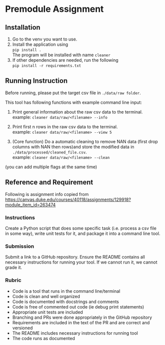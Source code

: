 # Premodule Assignment

## Installation

1. Go to the venv you want to use.
2. Install the application using <br> 
`pip install .` <br>
The program will be installed with name `cleaner`
3. If other dependencies are needed, run the following<br>
`pip install -r requirements.txt`

## Running Instruction

Before running, please put the target csv file in `./data/raw folder`.

This tool has following functions with example command line input:
1. Print general information about the raw csv data to the terminal. <br>
example: `cleaner data/raw/<filename> --info`

2. Print first n rows in the raw csv data to the terminal.<br>
example: `cleaner data/raw/<filename> --view 5`

3. (Core function) Do a automatic cleaning to remove NAN data (first drop columns with NAN then rows)and store the modified data in `./data/processed/cleaned_file.csv`.<br>
example: `cleaner data/raw/<filename> --clean`


(you can add multiple flags at the same time)

## Reference and Requirement
Following is assignment info copied from https://canvas.duke.edu/courses/40118/assignments/129918?module_item_id=263474

### Instructions
Create a Python script that does some specific task (i.e. process a csv file in some way), write unit tests for it, and package it into a command line tool.

### Submission
Submit a link to a GitHub repository. Ensure the README contains all necessary instructions for running your tool. If we cannot run it, we cannot grade it. 

### Rubric
- Code is a tool that runs in the command line/terminal
- Code is clean and well organized
- Code is documented with docstrings and comments
- Code is free of commented out code (ie debug print statements)
- Appropriate unit tests are included
- Branching and PRs were done appropriately in the GitHub repository
- Requirements are included in the text of the PR and are correct and versioned
- The README includes necessary instructions for running tool
- The code runs as documented